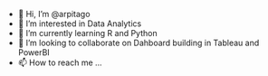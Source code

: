 - 👋 Hi, I’m @arpitago
- 👀 I’m interested in Data Analytics
- 🌱 I’m currently learning R and Python
- 💞️ I’m looking to collaborate on Dahboard building in Tableau and PowerBI
- 📫 How to reach me ...

<!---
arpitago/arpitago is a ✨ special ✨ repository because its `README.md` (this file) appears on your GitHub profile.
You can click the Preview link to take a look at your changes.
--->
